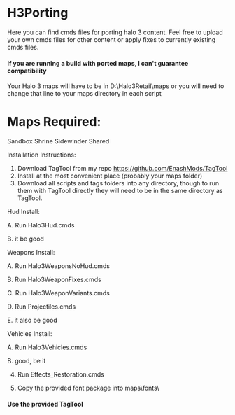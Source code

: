 # H3Porting
Here you can find cmds files for porting halo 3 content. Feel free to upload your own cmds files for other content or apply fixes to currently existing cmds files.

#### If you are running a build with ported maps, I can't guarantee compatibility

Your Halo 3 maps will have to be in D:\Halo3Retail\maps or you will need to change that line to your maps directory in each script

# Maps Required:
Sandbox
Shrine
Sidewinder
Shared

Installation Instructions:
1. Download TagTool from my repo https://github.com/EnashMods/TagTool
2. Install at the most convenient place (probably your maps folder)
3. Download all scripts and tags folders into any directory, though to run them with TagTool directly they will need to be in the same directory as TagTool.

Hud Install:

A. Run Halo3Hud.cmds

B. it be good

Weapons Install:

A. Run Halo3WeaponsNoHud.cmds

B. Run Halo3WeaponFixes.cmds

C. Run Halo3WeaponVariants.cmds

D. Run Projectiles.cmds

E. it also be good

Vehicles Install:

A. Run Halo3Vehicles.cmds

B. good, be it

4. Run Effects_Restoration.cmds

5. Copy the provided font package into maps\fonts\

#### Use the provided TagTool
